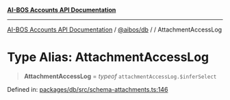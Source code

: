 [**AI-BOS Accounts API Documentation**](../../../README.md)

***

[AI-BOS Accounts API Documentation](../../../README.md) / [@aibos/db](../README.md) / [](../README.md) / AttachmentAccessLog

# Type Alias: AttachmentAccessLog

> **AttachmentAccessLog** = *typeof* `attachmentAccessLog.$inferSelect`

Defined in: [packages/db/src/schema-attachments.ts:146](https://github.com/pohlai88/accounts/blob/48103fb36d28b2b9bfb33472b6de2f719773cde9/packages/db/src/schema-attachments.ts#L146)
